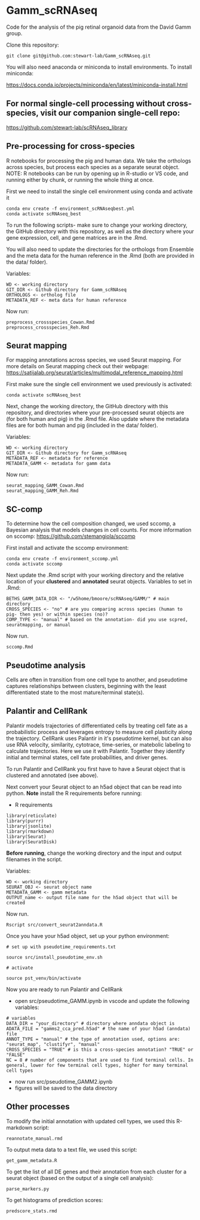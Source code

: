 # Gamm_scRNAseq
Code for the analysis of the pig retinal organoid data from the David Gamm group.

Clone this repository:

```
git clone git@github.com:stewart-lab/Gamm_scRNAseq.git
```
You will also need anaconda or miniconda to install environments. To install miniconda:

https://docs.conda.io/projects/miniconda/en/latest/miniconda-install.html

## For normal single-cell processing without cross-species, visit our companion single-cell repo:

https://github.com/stewart-lab/scRNAseq_library

## Pre-processing for cross-species
R notebooks for processing the pig and human data. We take the orthologs across species, but process each species as a separate seurat object. NOTE: R notebooks can be run by opening up in R-studio or VS code, and running either by chunk, or running the whole thing at once.

First we need to install the single cell environment using conda and activate it
```
conda env create -f environment_scRNAseqbest.yml
conda activate scRNAseq_best
```
To run the following scripts- make sure to change your working directory, the GitHub directory with this repository, as well as the directory where your gene expression, cell, and gene matrices are in the .Rmd.

You will also need to update the directories for the orthologs from Ensemble and the meta data for the human reference in the .Rmd (both are provided in the data/ folder).

Variables:
```
WD <- working directory
GIT_DIR <- Github directory for Gamm_scRNAseq
ORTHOLOGS <- ortholog file
METADATA_REF <- meta data for human reference
```

Now run:
```
preprocess_crossspecies_Cowan.Rmd
preprocess_crossspecies_Reh.Rmd
```

## Seurat mapping
For mapping annotations across species, we used Seurat mapping.
For more details on Seurat mapping check out their webpage: https://satijalab.org/seurat/articles/multimodal_reference_mapping.html

First make sure the single cell environment we used previously is activated:
```
conda activate scRNAseq_best
```
Next, change the working directory, the GitHub directory with this repository, and directories where your pre-processed seurat objects are (for both human and pig) in the .Rmd file. Also update where the metadata files are for both human and pig (included in the data/ folder).

Variables:
```
WD <- working directory
GIT_DIR <- Github directory for Gamm_scRNAseq
METADATA_REF <- metadata for reference
METADATA_GAMM <- metadata for gamm data
```

Now run:
```
seurat_mapping_GAMM_Cowan.Rmd
seurat_mapping_GAMM_Reh.Rmd
```

## SC-comp
To determine how the cell composition changed, we used sccomp, a Bayesian analysis that models changes in cell counts. For more information on sccomp: https://github.com/stemangiola/sccomp

First install and activate the sccomp environment:
```
conda env create -f environment_sccomp.yml
conda activate sccomp
```
Next update the .Rmd script with your working directory and the relative location of your **clustered** and **annotated** seurat objects.
Variables to set in .Rmd:
```
BETHS_GAMM_DATA_DIR <- "/w5home/bmoore/scRNAseq/GAMM/" # main directory
CROSS_SPECIES <- "no" # are you comparing across species (human to pig- then yes) or within species (no)?
COMP_TYPE <- "manual" # based on the annotation- did you use scpred, seuratmapping, or manual
```
Now run.
```
sccomp.Rmd
```

## Pseudotime analysis
Cells are often in transition from one cell type to another, and pseudotime captures relationships between clusters, beginning with the least differentiated state to the most mature/terminal state(s).

## Palantir and CellRank

Palantir models trajectories of differentiated cells by treating cell fate as a probabilistic process and leverages entropy to measure cell plasticity along the trajectory. CellRank uses Palantir in it's pseudotime kernel, but can also use RNA velocity, similarity, cytotrace, time-series, or matebolic labeling to calculate trajectories. Here we use it with Palantir. Together they identify initial and terminal states, cell fate probabilities, and driver genes.

To run Palantir and CellRank you first have to have a Seurat object that is clustered and annotated (see above). 

Next convert your Seurat object to an h5ad object that can be read into python. 
**Note** install the R requirements before running:

- R requirements
```
library(reticulate)
library(purrr)
library(jsonlite)
library(rmarkdown)
library(Seurat)
library(SeuratDisk)
```

**Before running**, change the working directory and the input and output filenames in the script.

Variables:
```
WD <- working directory
SEURAT_OBJ <- seurat object name
METADATA_GAMM <- gamm metadata
OUTPUT_name <- output file name for the h5ad object that will be created
```
Now run.
```
Rscript src/convert_seurat2anndata.R
```

Once you have your h5ad object, set up your python environment:

```
# set up with pseudotime_requirements.txt

source src/install_pseudotime_env.sh

# activate

source pst_venv/bin/activate
```

Now you are ready to run Palantir and CellRank

- open src/pseudotime_GAMM.ipynb in vscode and update the following variables:

```
# variables
DATA_DIR = "your_directory" # directory where anndata object is
ADATA_FILE = "gamms2_cca_pred.h5ad" # the name of your h5ad (anndata) file
ANNOT_TYPE = "manual" # the type of annotation used, options are: "seurat_map", "clustifyr", "manual"
CROSS_SPECIES = "TRUE" # is this a cross-species annotation? "TRUE" or "FALSE"
NC = 8 # number of components that are used to find terminal cells. In general, lower for few terminal cell types, higher for many terminal cell types
```

- now run src/pseudotime_GAMM2.ipynb
- figures will be saved to the data directory

## Other processes

To modify the initial annotation with updated cell types, we used this R-markdown script:
```
reannotate_manual.rmd
```
To output meta data to a text file, we used this script:
```
get_gamm_metadata.R
```
To get the list of all DE genes and their annotation from each cluster for a seurat object (based on the output of a single cell analysis):
```
parse_markers.py
```
To get histograms of prediction scores:
```
predscore_stats.rmd
```
